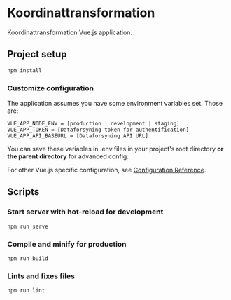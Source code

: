# Koordinattransformation 

Koordinattransformation Vue.js application.

## Project setup
```
npm install
```

### Customize configuration

The application assumes you have some environment variables set. Those are:
```
VUE_APP_NODE_ENV = [production | development | staging]
VUE_APP_TOKEN = [Dataforsyning token for authentification]
VUE_APP_API_BASEURL = [Dataforsyning API URL]
```
You can save these variables in .env files in your project's root directory **or the parent directory** for advanced config.

For other Vue.js specific configuration, see [Configuration Reference](https://cli.vuejs.org/config/).

## Scripts

### Start server with hot-reload for development
```
npm run serve
```

### Compile and minify for production
```
npm run build
```

### Lints and fixes files
```
npm run lint
```
